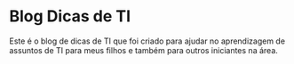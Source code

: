 # Blog Dicas de TI

Este é o blog de dicas de TI que foi criado para ajudar no aprendizagem de assuntos de TI para meus filhos e também para outros iniciantes na área.